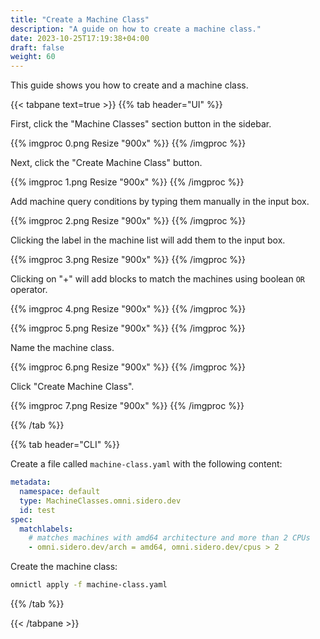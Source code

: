```yaml
---
title: "Create a Machine Class"
description: "A guide on how to create a machine class."
date: 2023-10-25T17:19:38+04:00
draft: false
weight: 60
---
```


This guide shows you how to create and a machine class.

{{< tabpane text=true >}}
{{% tab header="UI" %}}

First, click the "Machine Classes" section button in the sidebar.

{{% imgproc 0.png Resize "900x" %}}
{{% /imgproc %}}

Next, click the "Create Machine Class" button.

{{% imgproc 1.png Resize "900x" %}}
{{% /imgproc %}}

Add machine query conditions by typing them manually in the input box.

{{% imgproc 2.png Resize "900x" %}}
{{% /imgproc %}}

Clicking the label in the machine list will add them to the input box.

{{% imgproc 3.png Resize "900x" %}}
{{% /imgproc %}}

Clicking on "+" will add blocks to match the machines using boolean `OR` operator.

{{% imgproc 4.png Resize "900x" %}}
{{% /imgproc %}}

{{% imgproc 5.png Resize "900x" %}}
{{% /imgproc %}}

Name the machine class.

{{% imgproc 6.png Resize "900x" %}}
{{% /imgproc %}}

Click "Create Machine Class".

{{% imgproc 7.png Resize "900x" %}}
{{% /imgproc %}}

{{% /tab %}}

{{% tab header="CLI" %}}

Create a file called `machine-class.yaml` with the following content:

```yaml
metadata:
  namespace: default
  type: MachineClasses.omni.sidero.dev
  id: test
spec:
  matchlabels:
    # matches machines with amd64 architecture and more than 2 CPUs
    - omni.sidero.dev/arch = amd64, omni.sidero.dev/cpus > 2
```

Create the machine class:

```bash
omnictl apply -f machine-class.yaml
```

{{% /tab %}}

{{< /tabpane >}}
